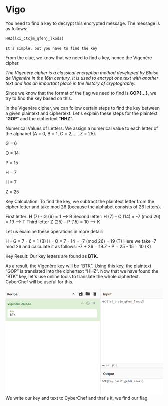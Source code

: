  # Vigo

You need to find a key to decrypt this encrypted message. The message is as follows:

```
HHZ{lxi_ctcjm_qfenj_lkods}

It's simple, but you have to find the key
```

From the clue, we know that we need to find a key, hence the Vigenère cipher.

*The Vigenère cipher is a classical encryption method developed by Blaise de Vigenère in the 16th century. It is used to encrypt one text with another text and has an important place in the history of cryptography.*

Since we know that the format of the flag we need to find is **GOP{...}**, we try to find the key based on this.

In the Vigenère cipher, we can follow certain steps to find the key between a given plaintext and ciphertext. Let's explain these steps for the plaintext “**GOP**” and the ciphertext “**HHZ**”.

Numerical Values of Letters: We assign a numerical value to each letter of the alphabet (A = 0, B = 1, C = 2, ..., Z = 25).

G = 6

O = 14

P = 15

H = 7

H = 7

Z = 25

Key Calculation: To find the key, we subtract the plaintext letter from the cipher letter and take mod 26 (because the alphabet consists of 26 letters).

First letter: H (7) - G (6) = 1 --> B
Second letter: H (7) - O (14) = -7 (mod 26) = 19 --> T
Third letter Z (25) - P (15) = 10 --> K

Let us examine these operations in more detail:

H - G = 7 - 6 = 1 (B)
H - O = 7 - 14 = -7 (mod 26) = 19 (T)
Here we take -7 mod 26 and calculate it as follows: -7 + 26 = 19.Z - P = 25 - 15 = 10 (K)

Key Result: Our key letters are found as **BTK**.

As a result, the Vigenère key will be “BTK”. Using this key, the plaintext “GOP” is translated into the ciphertext “HHZ”. Now that we have found the “BTK” key, let's use online tools to translate the whole ciphertext. CyberChef will be useful for this.

![alt text](vigo.png)
We write our key and text to CyberChef and that's it, we find our flag.
